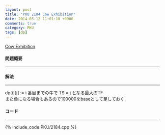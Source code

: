 ```yaml
---
layout: post
title: "PKU 2184 Cow Exhibition"
date: 2014-05-12 11:01:10 +0900
comments: true
category: PKU
tags: [dp]
---
```


[Cow Exhibition](http://poj.org/problem?id=2184)

#### 問題概要

****

#### 解法

****

dp[i][j] := i 番目までの牛で TS = j となる最大のTF  
また負になる場合もあるので100000をbaseとして足しておく.  

#### コード

****

{% include_code PKU/2184.cpp %}
